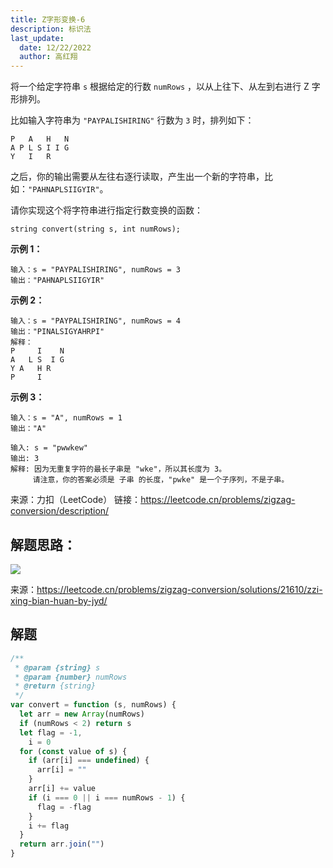 ```yaml
---
title: Z字形变换-6
description: 标识法
last_update:
  date: 12/22/2022
  author: 高红翔
---
```


将一个给定字符串 `s` 根据给定的行数 `numRows` ，以从上往下、从左到右进行 Z 字形排列。

比如输入字符串为 `"PAYPALISHIRING"` 行数为 `3` 时，排列如下：

```
P   A   H   N
A P L S I I G
Y   I   R
```

之后，你的输出需要从左往右逐行读取，产生出一个新的字符串，比如：`"PAHNAPLSIIGYIR"`。

请你实现这个将字符串进行指定行数变换的函数：

```
string convert(string s, int numRows);
```

**示例 1：**

```
输入：s = "PAYPALISHIRING", numRows = 3
输出："PAHNAPLSIIGYIR"
```

**示例 2：**

```
输入：s = "PAYPALISHIRING", numRows = 4
输出："PINALSIGYAHRPI"
解释：
P     I    N
A   L S  I G
Y A   H R
P     I
```

**示例 3：**

```
输入：s = "A", numRows = 1
输出："A"
```

```
输入: s = "pwwkew"
输出: 3
解释: 因为无重复字符的最长子串是 "wke"，所以其长度为 3。
     请注意，你的答案必须是 子串 的长度，"pwke" 是一个子序列，不是子串。
```

来源：力扣（LeetCode）
链接：https://leetcode.cn/problems/zigzag-conversion/description/

## 解题思路：

![](http://rn9uebj7s.hb-bkt.clouddn.com/FtfJkVggSLgWKQEmLqhZ0IFwo6In)

来源：https://leetcode.cn/problems/zigzag-conversion/solutions/21610/zzi-xing-bian-huan-by-jyd/

## 解题

```js
/**
 * @param {string} s
 * @param {number} numRows
 * @return {string}
 */
var convert = function (s, numRows) {
  let arr = new Array(numRows)
  if (numRows < 2) return s
  let flag = -1,
    i = 0
  for (const value of s) {
    if (arr[i] === undefined) {
      arr[i] = ""
    }
    arr[i] += value
    if (i === 0 || i === numRows - 1) {
      flag = -flag
    }
    i += flag
  }
  return arr.join("")
}
```
